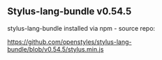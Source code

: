 ## Stylus-lang-bundle v0.54.5

stylus-lang-bundle installed via npm - source repo:

https://github.com/openstyles/stylus-lang-bundle/blob/v0.54.5/stylus.min.js
